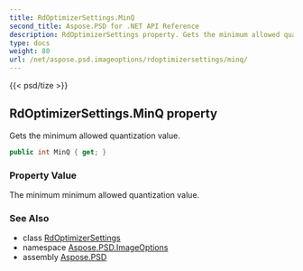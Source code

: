 ```yaml
---
title: RdOptimizerSettings.MinQ
second_title: Aspose.PSD for .NET API Reference
description: RdOptimizerSettings property. Gets the minimum allowed quantization value
type: docs
weight: 80
url: /net/aspose.psd.imageoptions/rdoptimizersettings/minq/
---
```

{{< psd/tize >}}
## RdOptimizerSettings.MinQ property

Gets the minimum allowed quantization value.

```csharp
public int MinQ { get; }
```

### Property Value

The minimum minimum allowed quantization value.

### See Also

* class [RdOptimizerSettings](../)
* namespace [Aspose.PSD.ImageOptions](../../../aspose.psd.imageoptions/)
* assembly [Aspose.PSD](../../../)


